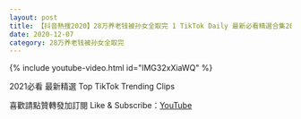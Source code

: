 ```yaml
---
layout: post
title: 【抖音熱搜2020】28万养老钱被孙女全取完 1 TikTok Daily 最新必看精選合集2020 12 07
date: 2020-12-07
category: 28万养老钱被孙女全取完
---
```


{% include youtube-video.html id="lMG32xXiaWQ" %}

2021必看 最新精選 Top TikTok Trending Clips

喜歡請點贊轉發加訂閱 Like & Subscribe：[YouTube](https://www.youtube.com/channel/UCAoR7VcanIPd04uEq_GIylA/videos)

